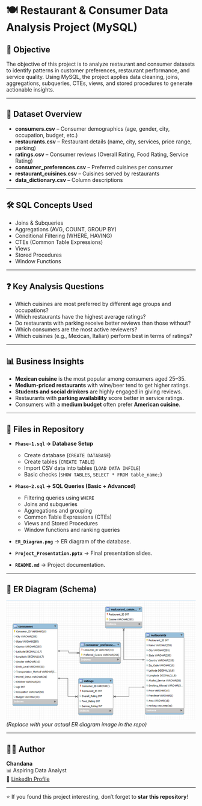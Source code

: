 # 🍽️ Restaurant & Consumer Data Analysis Project (MySQL)

## 📌 Objective
The objective of this project is to analyze restaurant and consumer datasets to identify patterns in customer preferences, restaurant performance, and service quality. Using MySQL, the project applies data cleaning, joins, aggregations, subqueries, CTEs, views, and stored procedures to generate actionable insights.

---

## 📂 Dataset Overview
- **consumers.csv** – Consumer demographics (age, gender, city, occupation, budget, etc.)  
- **restaurants.csv** – Restaurant details (name, city, services, price range, parking)  
- **ratings.csv** – Consumer reviews (Overall Rating, Food Rating, Service Rating)  
- **consumer_preferences.csv** – Preferred cuisines per consumer  
- **restaurant_cuisines.csv** – Cuisines served by restaurants  
- **data_dictionary.csv** – Column descriptions  

---

## 🛠️ SQL Concepts Used
- Joins & Subqueries  
- Aggregations (AVG, COUNT, GROUP BY)  
- Conditional Filtering (WHERE, HAVING)  
- CTEs (Common Table Expressions)  
- Views  
- Stored Procedures  
- Window Functions  

---

## ❓ Key Analysis Questions
- Which cuisines are most preferred by different age groups and occupations?  
- Which restaurants have the highest average ratings?  
- Do restaurants with parking receive better reviews than those without?  
- Which consumers are the most active reviewers?  
- Which cuisines (e.g., Mexican, Italian) perform best in terms of ratings?  

---

## 📊 Business Insights
- **Mexican cuisine** is the most popular among consumers aged 25–35.  
- **Medium-priced restaurants** with wine/beer tend to get higher ratings.  
- **Students and social drinkers** are highly engaged in giving reviews.  
- Restaurants with **parking availability** score better in service ratings.  
- Consumers with a **medium budget** often prefer **American cuisine**.  

---

## 📑 Files in Repository

- **`Phase-1.sql` → Database Setup**  
  - Create database (`CREATE DATABASE`)  
  - Create tables (`CREATE TABLE`)  
  - Import CSV data into tables (`LOAD DATA INFILE`)  
  - Basic checks (`SHOW TABLES`, `SELECT * FROM table_name;`)  

- **`Phase-2.sql` → SQL Queries (Basic + Advanced)**  
  - Filtering queries using `WHERE`  
  - Joins and subqueries  
  - Aggregations and grouping  
  - Common Table Expressions (CTEs)  
  - Views and Stored Procedures  
  - Window functions and ranking queries  

- **`ER_Diagram.png`** → ER diagram of the database.  
- **`Project_Presentation.pptx`** → Final presentation slides.  
- **`README.md`** → Project documentation.  

---

## 🧩 ER Diagram (Schema)
![ER Diagram](ER_Diagram.png)  
*(Replace with your actual ER diagram image in the repo)*  

---

## 👩‍💻 Author
**Chandana**  
📊 Aspiring Data Analyst  
🔗 [LinkedIn Profile](https://www.linkedin.com/)  

---

⭐ If you found this project interesting, don’t forget to **star this repository**!
